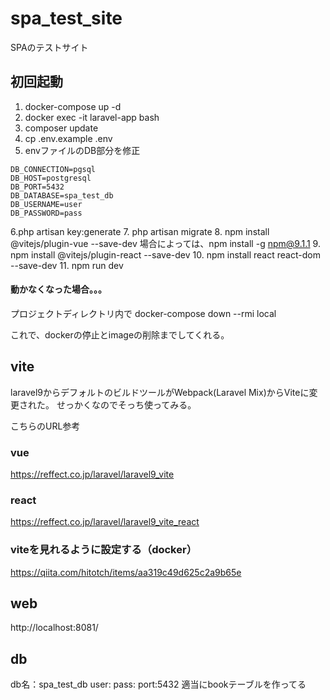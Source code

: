# spa_test_site
SPAのテストサイト

## 初回起動
1. docker-compose up -d
2. docker exec -it laravel-app bash
3. composer update
4. cp .env.example .env
5. envファイルのDB部分を修正

```
DB_CONNECTION=pgsql
DB_HOST=postgresql
DB_PORT=5432
DB_DATABASE=spa_test_db
DB_USERNAME=user
DB_PASSWORD=pass
```

6.php artisan key:generate 
7. php artisan migrate
8. npm install @vitejs/plugin-vue --save-dev
   場合によっては、npm install -g npm@9.1.1
9. npm install @vitejs/plugin-react --save-dev
10. npm install react react-dom --save-dev
11. npm run dev

#### 動かなくなった場合。。。
プロジェクトディレクトリ内で
docker-compose down --rmi local 

これで、dockerの停止とimageの削除までしてくれる。

## vite
laravel9からデフォルトのビルドツールがWebpack(Laravel Mix)からViteに変更された。
せっかくなのでそっち使ってみる。

こちらのURL参考
### vue
https://reffect.co.jp/laravel/laravel9_vite

### react
https://reffect.co.jp/laravel/laravel9_vite_react

### viteを見れるように設定する（docker）
https://qiita.com/hitotch/items/aa319c49d625c2a9b65e

## web
http://localhost:8081/
## db
db名：spa_test_db
user:
pass:
port:5432
適当にbookテーブルを作ってる